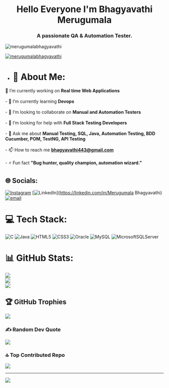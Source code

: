 <h1 align="center">Hello Everyone I'm Bhagyavathi Merugumala</h1>
<h3 align="center">A passionate QA & Automation Tester.</h3>

<p align="left"> <img src="https://komarev.com/ghpvc/?username=merugumalabhagyavathi&label=Profile%20views&color=0e75b6&style=flat" alt="merugumalabhagyavathi" /> </p>

<p align="left"> <a href="https://github.com/ryo-ma/github-profile-trophy"><img src="https://github-profile-trophy.vercel.app/?username=merugumalabhagyavathi" alt="merugumalabhagyavathi" /></a> </p>

- # 💫 About Me:
🔭 I’m currently working on **Real time Web Applications**<br><br>- 🌱 I’m currently learning **Devops**<br><br>- 👯 I’m looking to collaborate on **Manual and Automation Testers**<br><br>- 🤝 I’m looking for help with **Full Stack Testing Developers**<br><br>- 💬 Ask me about **Manual Testing, SQL, Java, Automation Testing, BDD Cucumber, POM, TestNG, API Testing**<br><br>- 📫 How to reach me **bhagyavathi443@gmail.com**<br><br>- ⚡ Fun fact **"Bug hunter, quality champion, automation wizard."**<br>


## 🌐 Socials:
[![Instagram](https://img.shields.io/badge/Instagram-%23E4405F.svg?logo=Instagram&logoColor=white)](https://instagram.com/merugumala_yadav) [![LinkedIn](https://img.shields.io/badge/LinkedIn-%230077B5.svg?logo=linkedin&logoColor=white)](https://linkedin.com/in/Merugumala Bhagyavathi) [![email](https://img.shields.io/badge/Email-D14836?logo=gmail&logoColor=white)](mailto:bhagyavathi443@gmail.com) 

# 💻 Tech Stack:
![C](https://img.shields.io/badge/c-%2300599C.svg?style=for-the-badge&logo=c&logoColor=white) ![Java](https://img.shields.io/badge/java-%23ED8B00.svg?style=for-the-badge&logo=openjdk&logoColor=white) ![HTML5](https://img.shields.io/badge/html5-%23E34F26.svg?style=for-the-badge&logo=html5&logoColor=white) ![CSS3](https://img.shields.io/badge/css3-%231572B6.svg?style=for-the-badge&logo=css3&logoColor=white) ![Oracle](https://img.shields.io/badge/Oracle-F80000?style=for-the-badge&logo=oracle&logoColor=white) ![MySQL](https://img.shields.io/badge/mysql-4479A1.svg?style=for-the-badge&logo=mysql&logoColor=white) ![MicrosoftSQLServer](https://img.shields.io/badge/Microsoft%20SQL%20Server-CC2927?style=for-the-badge&logo=microsoft%20sql%20server&logoColor=white)
# 📊 GitHub Stats:
![](https://github-readme-stats.vercel.app/api?username=MerugumalaBhagyavathi21&theme=transparent&hide_border=false&include_all_commits=true&count_private=false)<br/>
![](https://nirzak-streak-stats.vercel.app/?user=MerugumalaBhagyavathi21&theme=transparent&hide_border=false)<br/>
![](https://github-readme-stats.vercel.app/api/top-langs/?username=MerugumalaBhagyavathi21&theme=transparent&hide_border=false&include_all_commits=true&count_private=false&layout=compact)

## 🏆 GitHub Trophies
![](https://github-profile-trophy.vercel.app/?username=MerugumalaBhagyavathi21&theme=radical&no-frame=false&no-bg=false&margin-w=4)

### ✍️ Random Dev Quote
![](https://quotes-github-readme.vercel.app/api?type=vetical&theme=radical)

### 🔝 Top Contributed Repo
![](https://github-contributor-stats.vercel.app/api?username=MerugumalaBhagyavathi21&limit=5&theme=dark&combine_all_yearly_contributions=true)

---
[![](https://visitcount.itsvg.in/api?id=MerugumalaBhagyavathi21&icon=4&color=0)](https://visitcount.itsvg.in)

<!-- Proudly created with GPRM ( https://gprm.itsvg.in ) -->
